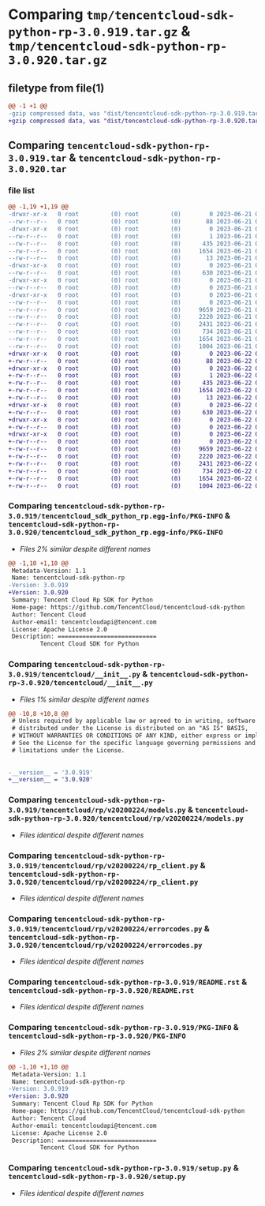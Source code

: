 # Comparing `tmp/tencentcloud-sdk-python-rp-3.0.919.tar.gz` & `tmp/tencentcloud-sdk-python-rp-3.0.920.tar.gz`

## filetype from file(1)

```diff
@@ -1 +1 @@
-gzip compressed data, was "dist/tencentcloud-sdk-python-rp-3.0.919.tar", last modified: Wed Jun 21 00:34:28 2023, max compression
+gzip compressed data, was "dist/tencentcloud-sdk-python-rp-3.0.920.tar", last modified: Thu Jun 22 00:32:49 2023, max compression
```

## Comparing `tencentcloud-sdk-python-rp-3.0.919.tar` & `tencentcloud-sdk-python-rp-3.0.920.tar`

### file list

```diff
@@ -1,19 +1,19 @@
-drwxr-xr-x   0 root         (0) root         (0)        0 2023-06-21 00:34:28.000000 tencentcloud-sdk-python-rp-3.0.919/
--rw-r--r--   0 root         (0) root         (0)       88 2023-06-21 00:34:28.000000 tencentcloud-sdk-python-rp-3.0.919/setup.cfg
-drwxr-xr-x   0 root         (0) root         (0)        0 2023-06-21 00:34:28.000000 tencentcloud-sdk-python-rp-3.0.919/tencentcloud_sdk_python_rp.egg-info/
--rw-r--r--   0 root         (0) root         (0)        1 2023-06-21 00:34:28.000000 tencentcloud-sdk-python-rp-3.0.919/tencentcloud_sdk_python_rp.egg-info/dependency_links.txt
--rw-r--r--   0 root         (0) root         (0)      435 2023-06-21 00:34:28.000000 tencentcloud-sdk-python-rp-3.0.919/tencentcloud_sdk_python_rp.egg-info/SOURCES.txt
--rw-r--r--   0 root         (0) root         (0)     1654 2023-06-21 00:34:28.000000 tencentcloud-sdk-python-rp-3.0.919/tencentcloud_sdk_python_rp.egg-info/PKG-INFO
--rw-r--r--   0 root         (0) root         (0)       13 2023-06-21 00:34:28.000000 tencentcloud-sdk-python-rp-3.0.919/tencentcloud_sdk_python_rp.egg-info/top_level.txt
-drwxr-xr-x   0 root         (0) root         (0)        0 2023-06-21 00:34:28.000000 tencentcloud-sdk-python-rp-3.0.919/tencentcloud/
--rw-r--r--   0 root         (0) root         (0)      630 2023-06-21 00:34:28.000000 tencentcloud-sdk-python-rp-3.0.919/tencentcloud/__init__.py
-drwxr-xr-x   0 root         (0) root         (0)        0 2023-06-21 00:34:28.000000 tencentcloud-sdk-python-rp-3.0.919/tencentcloud/rp/
--rw-r--r--   0 root         (0) root         (0)        0 2023-06-21 00:34:28.000000 tencentcloud-sdk-python-rp-3.0.919/tencentcloud/rp/__init__.py
-drwxr-xr-x   0 root         (0) root         (0)        0 2023-06-21 00:34:28.000000 tencentcloud-sdk-python-rp-3.0.919/tencentcloud/rp/v20200224/
--rw-r--r--   0 root         (0) root         (0)        0 2023-06-21 00:34:28.000000 tencentcloud-sdk-python-rp-3.0.919/tencentcloud/rp/v20200224/__init__.py
--rw-r--r--   0 root         (0) root         (0)     9659 2023-06-21 00:34:28.000000 tencentcloud-sdk-python-rp-3.0.919/tencentcloud/rp/v20200224/models.py
--rw-r--r--   0 root         (0) root         (0)     2220 2023-06-21 00:34:28.000000 tencentcloud-sdk-python-rp-3.0.919/tencentcloud/rp/v20200224/rp_client.py
--rw-r--r--   0 root         (0) root         (0)     2431 2023-06-21 00:34:28.000000 tencentcloud-sdk-python-rp-3.0.919/tencentcloud/rp/v20200224/errorcodes.py
--rw-r--r--   0 root         (0) root         (0)      734 2023-06-21 00:34:28.000000 tencentcloud-sdk-python-rp-3.0.919/README.rst
--rw-r--r--   0 root         (0) root         (0)     1654 2023-06-21 00:34:28.000000 tencentcloud-sdk-python-rp-3.0.919/PKG-INFO
--rw-r--r--   0 root         (0) root         (0)     1004 2023-06-21 00:34:28.000000 tencentcloud-sdk-python-rp-3.0.919/setup.py
+drwxr-xr-x   0 root         (0) root         (0)        0 2023-06-22 00:32:49.000000 tencentcloud-sdk-python-rp-3.0.920/
+-rw-r--r--   0 root         (0) root         (0)       88 2023-06-22 00:32:49.000000 tencentcloud-sdk-python-rp-3.0.920/setup.cfg
+drwxr-xr-x   0 root         (0) root         (0)        0 2023-06-22 00:32:49.000000 tencentcloud-sdk-python-rp-3.0.920/tencentcloud_sdk_python_rp.egg-info/
+-rw-r--r--   0 root         (0) root         (0)        1 2023-06-22 00:32:49.000000 tencentcloud-sdk-python-rp-3.0.920/tencentcloud_sdk_python_rp.egg-info/dependency_links.txt
+-rw-r--r--   0 root         (0) root         (0)      435 2023-06-22 00:32:49.000000 tencentcloud-sdk-python-rp-3.0.920/tencentcloud_sdk_python_rp.egg-info/SOURCES.txt
+-rw-r--r--   0 root         (0) root         (0)     1654 2023-06-22 00:32:49.000000 tencentcloud-sdk-python-rp-3.0.920/tencentcloud_sdk_python_rp.egg-info/PKG-INFO
+-rw-r--r--   0 root         (0) root         (0)       13 2023-06-22 00:32:49.000000 tencentcloud-sdk-python-rp-3.0.920/tencentcloud_sdk_python_rp.egg-info/top_level.txt
+drwxr-xr-x   0 root         (0) root         (0)        0 2023-06-22 00:32:49.000000 tencentcloud-sdk-python-rp-3.0.920/tencentcloud/
+-rw-r--r--   0 root         (0) root         (0)      630 2023-06-22 00:32:49.000000 tencentcloud-sdk-python-rp-3.0.920/tencentcloud/__init__.py
+drwxr-xr-x   0 root         (0) root         (0)        0 2023-06-22 00:32:49.000000 tencentcloud-sdk-python-rp-3.0.920/tencentcloud/rp/
+-rw-r--r--   0 root         (0) root         (0)        0 2023-06-22 00:32:49.000000 tencentcloud-sdk-python-rp-3.0.920/tencentcloud/rp/__init__.py
+drwxr-xr-x   0 root         (0) root         (0)        0 2023-06-22 00:32:49.000000 tencentcloud-sdk-python-rp-3.0.920/tencentcloud/rp/v20200224/
+-rw-r--r--   0 root         (0) root         (0)        0 2023-06-22 00:32:49.000000 tencentcloud-sdk-python-rp-3.0.920/tencentcloud/rp/v20200224/__init__.py
+-rw-r--r--   0 root         (0) root         (0)     9659 2023-06-22 00:32:49.000000 tencentcloud-sdk-python-rp-3.0.920/tencentcloud/rp/v20200224/models.py
+-rw-r--r--   0 root         (0) root         (0)     2220 2023-06-22 00:32:49.000000 tencentcloud-sdk-python-rp-3.0.920/tencentcloud/rp/v20200224/rp_client.py
+-rw-r--r--   0 root         (0) root         (0)     2431 2023-06-22 00:32:49.000000 tencentcloud-sdk-python-rp-3.0.920/tencentcloud/rp/v20200224/errorcodes.py
+-rw-r--r--   0 root         (0) root         (0)      734 2023-06-22 00:32:49.000000 tencentcloud-sdk-python-rp-3.0.920/README.rst
+-rw-r--r--   0 root         (0) root         (0)     1654 2023-06-22 00:32:49.000000 tencentcloud-sdk-python-rp-3.0.920/PKG-INFO
+-rw-r--r--   0 root         (0) root         (0)     1004 2023-06-22 00:32:49.000000 tencentcloud-sdk-python-rp-3.0.920/setup.py
```

### Comparing `tencentcloud-sdk-python-rp-3.0.919/tencentcloud_sdk_python_rp.egg-info/PKG-INFO` & `tencentcloud-sdk-python-rp-3.0.920/tencentcloud_sdk_python_rp.egg-info/PKG-INFO`

 * *Files 2% similar despite different names*

```diff
@@ -1,10 +1,10 @@
 Metadata-Version: 1.1
 Name: tencentcloud-sdk-python-rp
-Version: 3.0.919
+Version: 3.0.920
 Summary: Tencent Cloud Rp SDK for Python
 Home-page: https://github.com/TencentCloud/tencentcloud-sdk-python
 Author: Tencent Cloud
 Author-email: tencentcloudapi@tencent.com
 License: Apache License 2.0
 Description: ============================
         Tencent Cloud SDK for Python
```

### Comparing `tencentcloud-sdk-python-rp-3.0.919/tencentcloud/__init__.py` & `tencentcloud-sdk-python-rp-3.0.920/tencentcloud/__init__.py`

 * *Files 1% similar despite different names*

```diff
@@ -10,8 +10,8 @@
 # Unless required by applicable law or agreed to in writing, software
 # distributed under the License is distributed on an "AS IS" BASIS,
 # WITHOUT WARRANTIES OR CONDITIONS OF ANY KIND, either express or implied.
 # See the License for the specific language governing permissions and
 # limitations under the License.
 
 
-__version__ = '3.0.919'
+__version__ = '3.0.920'
```

### Comparing `tencentcloud-sdk-python-rp-3.0.919/tencentcloud/rp/v20200224/models.py` & `tencentcloud-sdk-python-rp-3.0.920/tencentcloud/rp/v20200224/models.py`

 * *Files identical despite different names*

### Comparing `tencentcloud-sdk-python-rp-3.0.919/tencentcloud/rp/v20200224/rp_client.py` & `tencentcloud-sdk-python-rp-3.0.920/tencentcloud/rp/v20200224/rp_client.py`

 * *Files identical despite different names*

### Comparing `tencentcloud-sdk-python-rp-3.0.919/tencentcloud/rp/v20200224/errorcodes.py` & `tencentcloud-sdk-python-rp-3.0.920/tencentcloud/rp/v20200224/errorcodes.py`

 * *Files identical despite different names*

### Comparing `tencentcloud-sdk-python-rp-3.0.919/README.rst` & `tencentcloud-sdk-python-rp-3.0.920/README.rst`

 * *Files identical despite different names*

### Comparing `tencentcloud-sdk-python-rp-3.0.919/PKG-INFO` & `tencentcloud-sdk-python-rp-3.0.920/PKG-INFO`

 * *Files 2% similar despite different names*

```diff
@@ -1,10 +1,10 @@
 Metadata-Version: 1.1
 Name: tencentcloud-sdk-python-rp
-Version: 3.0.919
+Version: 3.0.920
 Summary: Tencent Cloud Rp SDK for Python
 Home-page: https://github.com/TencentCloud/tencentcloud-sdk-python
 Author: Tencent Cloud
 Author-email: tencentcloudapi@tencent.com
 License: Apache License 2.0
 Description: ============================
         Tencent Cloud SDK for Python
```

### Comparing `tencentcloud-sdk-python-rp-3.0.919/setup.py` & `tencentcloud-sdk-python-rp-3.0.920/setup.py`

 * *Files identical despite different names*

